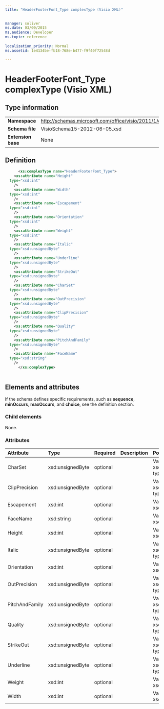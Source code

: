 ```yaml
---
title: "HeaderFooterFont_Type complexType (Visio XML)"
 
 
manager: soliver
ms.date: 03/09/2015
ms.audience: Developer
ms.topic: reference
 
localization_priority: Normal
ms.assetid: 1e4134be-fb18-768e-b477-f9f40f72548d

---
```


# HeaderFooterFont_Type complexType (Visio XML)

## Type information

|||
|:-----|:-----|
|**Namespace** <br/> |http://schemas.microsoft.com/office/visio/2011/1/core  <br/> |
|**Schema file** <br/> |VisioSchema15-2012-06-05.xsd  <br/> |
|**Extension base** <br/> |None  <br/> |
   
## Definition

```XML
      <xs:complexType name="HeaderFooterFont_Type">
    <xs:attribute name="Height"
  type="xsd:int"
    />
    <xs:attribute name="Width"
  type="xsd:int"
    />
    <xs:attribute name="Escapement"
  type="xsd:int"
    />
    <xs:attribute name="Orientation"
  type="xsd:int"
    />
    <xs:attribute name="Weight"
  type="xsd:int"
    />
    <xs:attribute name="Italic"
  type="xsd:unsignedByte"
    />
    <xs:attribute name="Underline"
  type="xsd:unsignedByte"
    />
    <xs:attribute name="StrikeOut"
  type="xsd:unsignedByte"
    />
    <xs:attribute name="CharSet"
  type="xsd:unsignedByte"
    />
    <xs:attribute name="OutPrecision"
  type="xsd:unsignedByte"
    />
    <xs:attribute name="ClipPrecision"
  type="xsd:unsignedByte"
    />
    <xs:attribute name="Quality"
  type="xsd:unsignedByte"
    />
    <xs:attribute name="PitchAndFamily"
  type="xsd:unsignedByte"
    />
    <xs:attribute name="FaceName"
  type="xsd:string"
    />
      </xs:complexType>
      
```

## Elements and attributes

If the schema defines specific requirements, such as **sequence**, **minOccurs**, **maxOccurs**, and **choice**, see the definition section. 
  
### Child elements

None.
  
### Attributes

|**Attribute**|**Type**|**Required**|**Description**|**Possible values**|
|:-----|:-----|:-----|:-----|:-----|
|CharSet  <br/> |xsd:unsignedByte  <br/> |optional  <br/> ||Values of the xsd:unsignedByte type.  <br/> |
|ClipPrecision  <br/> |xsd:unsignedByte  <br/> |optional  <br/> ||Values of the xsd:unsignedByte type.  <br/> |
|Escapement  <br/> |xsd:int  <br/> |optional  <br/> ||Values of the xsd:int type.  <br/> |
|FaceName  <br/> |xsd:string  <br/> |optional  <br/> ||Values of the xsd:string type.  <br/> |
|Height  <br/> |xsd:int  <br/> |optional  <br/> ||Values of the xsd:int type.  <br/> |
|Italic  <br/> |xsd:unsignedByte  <br/> |optional  <br/> ||Values of the xsd:unsignedByte type.  <br/> |
|Orientation  <br/> |xsd:int  <br/> |optional  <br/> ||Values of the xsd:int type.  <br/> |
|OutPrecision  <br/> |xsd:unsignedByte  <br/> |optional  <br/> ||Values of the xsd:unsignedByte type.  <br/> |
|PitchAndFamily  <br/> |xsd:unsignedByte  <br/> |optional  <br/> ||Values of the xsd:unsignedByte type.  <br/> |
|Quality  <br/> |xsd:unsignedByte  <br/> |optional  <br/> ||Values of the xsd:unsignedByte type.  <br/> |
|StrikeOut  <br/> |xsd:unsignedByte  <br/> |optional  <br/> ||Values of the xsd:unsignedByte type.  <br/> |
|Underline  <br/> |xsd:unsignedByte  <br/> |optional  <br/> ||Values of the xsd:unsignedByte type.  <br/> |
|Weight  <br/> |xsd:int  <br/> |optional  <br/> ||Values of the xsd:int type.  <br/> |
|Width  <br/> |xsd:int  <br/> |optional  <br/> ||Values of the xsd:int type.  <br/> |
   

